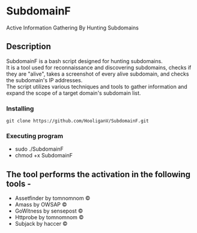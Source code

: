# SubdomainF

Active Information Gathering By Hunting Subdomains

## Description

SubdomainF is a bash script designed for hunting subdomains. <br>
It is a tool used for reconnaissance and discovering subdomains, checks if they are "alive", takes a screenshot of every alive subdomain, and checks the subdomain's IP addresses. <br>
The script utilizes various techniques and tools to gather information and expand the scope of a target domain's subdomain list.<br>

### Installing
```
git clone https://github.com/HooliganV/SubdomainF.git
```

### Executing program

* sudo ./SubdomainF
* chmod +x SubdomainF

## The tool performs the activation in the following tools -
* Assetfinder by tomnomnom &copy;
* Amass by OWSAP &copy;
* GoWitness by sensepost &copy;
* Httprobe by tomnomnom &copy;
* Subjack by haccer &copy;
